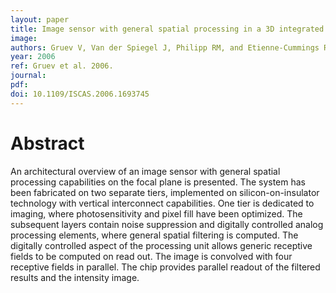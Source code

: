 ```yaml
---
layout: paper
title: Image sensor with general spatial processing in a 3D integrated circuit technology
image:
authors: Gruev V, Van der Spiegel J, Philipp RM, and Etienne-Cummings R.
year: 2006
ref: Gruev et al. 2006.
journal:
pdf:
doi: 10.1109/ISCAS.2006.1693745
---
```


# Abstract
An architectural overview of an image sensor with general spatial processing capabilities on the focal plane is presented. The system has been fabricated on two separate tiers, implemented on silicon-on-insulator technology with vertical interconnect capabilities. One tier is dedicated to imaging, where photosensitivity and pixel fill have been optimized. The subsequent layers contain noise suppression and digitally controlled analog processing elements, where general spatial filtering is computed. The digitally controlled aspect of the processing unit allows generic receptive fields to be computed on read out. The image is convolved with four receptive fields in parallel. The chip provides parallel readout of the filtered results and the intensity image.
